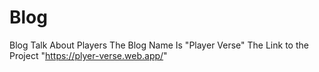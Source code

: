 # Blog
Blog Talk About Players
The Blog Name Is "Player Verse"
The Link to the Project "https://plyer-verse.web.app/"
